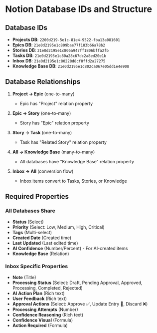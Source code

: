 # Notion Database IDs and Structure

## Database IDs
- **Projects DB**: `2200d219-5e1c-81e4-9522-fba13a081601`
- **Epics DB**: `21e0d2195e1c809bae77f183b66a78b2`
- **Stories DB**: `21e0d2195e1c806a947ff1806bffa2fb`
- **Tasks DB**: `21e0d2195e1c80a28c67dc2a8ed20e1b`
- **Inbox DB**: `21e0d2195e1c80228d8cf8ffd2a27275`
- **Knowledge Base DB**: `21e0d2195e1c802ca067e05dd1e4e908`

## Database Relationships
1. **Project → Epic** (one-to-many)
   - Epic has "Project" relation property
   
2. **Epic → Story** (one-to-many)
   - Story has "Epic" relation property
   
3. **Story → Task** (one-to-many)
   - Task has "Related Story" relation property
   
4. **All → Knowledge Base** (many-to-many)
   - All databases have "Knowledge Base" relation property
   
5. **Inbox → All** (conversion flow)
   - Inbox items convert to Tasks, Stories, or Knowledge

## Required Properties

### All Databases Share
- **Status** (Select)
- **Priority** (Select: Low, Medium, High, Critical)
- **Tags** (Multi-select)
- **Created Date** (Created time)
- **Last Updated** (Last edited time)
- **AI Confidence** (Number/Percent) - For AI-created items
- **Knowledge Base** (Relation)

### Inbox Specific Properties
- **Note** (Title)
- **Processing Status** (Select: Draft, Pending Approval, Approved, Processing, Completed, Rejected)
- **AI Action Plan** (Rich text)
- **User Feedback** (Rich text)
- **Approval Actions** (Select: Approve ✅, Update Entry 📝, Discard ❌)
- **Processing Attempts** (Number)
- **Confidence Reasoning** (Rich text)
- **Confidence Visual** (Formula)
- **Action Required** (Formula)